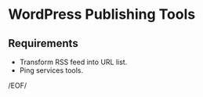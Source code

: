 # WordPress Publishing Tools

## Requirements

- Transform RSS feed into URL list. 
- Ping services tools. 





/EOF/